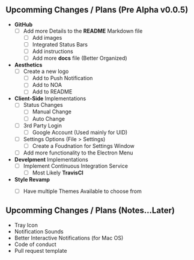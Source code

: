 ## Upcomming Changes / Plans (Pre Alpha v0.0.5)

- **GitHub**
    - [ ] Add more Details to the **README** Markdown file
        - [ ] Add images
        - [ ] Integrated Status Bars
        - [ ] Add instructions
        - [ ] Add more **docs** file (Better Organized)

- **Aesthetics**
    - [ ] Create a new logo
        - [ ] Add to Push Notification
        - [ ] Add to NOA
        - [ ] Add to README

- **Client-Side** Implementations
    - [ ] Status Changes
        - [ ] Manual Change
        - [ ] Auto Change
    - [ ] 3rd Party Login
        - [ ] Google Account (Used mainly for UID)
    - [ ] Settings Options (File > Settings)
        - [ ] Create a Foudnation for Settings Window
    - [ ] Add more functionality to the Electron Menu

- **Develpment** Implementations
    - [ ] Implement Continuous Integration Service
        - [ ] Most Likely **TravisCl**

- **Style Revamp**
    - [ ] Have multiple Themes Available to choose from



## Upcomming Changes / Plans (Notes...Later)
- Tray Icon
- Notification Sounds
- Better Interactive Notifications (for Mac OS)
- Code of conduct
- Pull request template